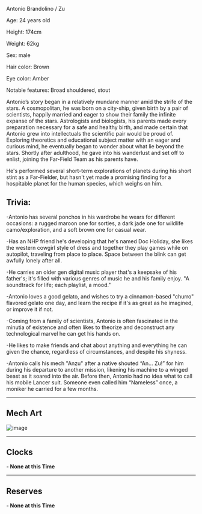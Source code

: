 Antonio Brandolino / Zu

Age: 24 years old

Height: 174cm

Weight: 62kg

Sex: male

Hair color: Brown

Eye color: Amber

Notable features: Broad shouldered, stout

Antonio’s story began in a relatively mundane manner amid the strife of the stars. A cosmopolitan, he was born on a city-ship, given birth by a pair of scientists, happily married and eager to show their family the infinite expanse of the stars. Astrologists and biologists, his parents made every preparation necessary for a safe and healthy birth, and made certain that Antonio grew into intellectuals the scientific pair would be proud of. Exploring theoretics and educational subject matter with an eager and curious mind, he eventually began to wonder about what lie beyond the stars. Shortly after adulthood, he gave into his wanderlust and set off to enlist, joining the Far-Field Team as his parents have. 

He's performed several short-term explorations of planets during his short stint as a Far-Fielder, but hasn't yet made a promising finding for a hospitable planet for the human species, which weighs on him. 

## Trivia:
-Antonio has several ponchos in his wardrobe he wears for different occasions: a rugged maroon one for sorties, a dark jade one for wildlife camo/exploration, and a soft brown one for casual wear.

-Has an NHP friend he's developing that he's named Doc Holiday, she likes the western cowgirl style of dress and together they play games while on autopilot, traveling from place to place. Space between the blink can get awfully lonely after all.

-He carries an older gen digital music player that's a keepsake of his father's; it's filled with various genres of music he and his family enjoy. "A soundtrack for life; each playlist, a mood." 

-Antonio loves a good gelato, and wishes to try a cinnamon-based "churro" flavored gelato one day, and learn the recipe if it's as great as he imagined, or improve it if not.

-Coming from a family of scientists, Antonio is often fascinated in the minutia of existence and often likes to theorize and deconstruct any technological marvel he can get his hands on.

-He likes to make friends and chat about anything and everything he can given the chance, regardless of circumstances, and despite his shyness. 

-Antonio calls his mech "Anzu" after a native shouted “An… Zu!” for him during his departure to another mission, likening his machine to a winged beast as it soared into the air. Before then, Antonio had no idea what to call his mobile Lancer suit. Someone even called him “Nameless” once, a moniker he carried for a few months.

---
## Mech Art
![image](/mechs/Mayfly.png)

---
## Clocks

**- None at this Time**

---
## Reserves

**- None at this Time**
